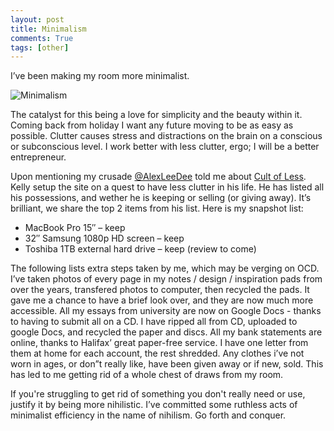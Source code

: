 ```yaml
---
layout: post
title: Minimalism
comments: True
tags: [other]
---
```


I’ve been making my room more minimalist.

![Minimalism](/assets/minimalism.jpg)

The catalyst for this being a love for simplicity and the beauty within it. Coming back from holiday I want any future moving to be as easy as possible. Clutter causes stress and distractions on the brain on a conscious or subconscious level. I work better with less clutter, ergo; I will be a better entrepreneur.

Upon mentioning my crusade [@AlexLeeDee](http://twitter.com/alexdeelee) told me about [Cult of Less](http://cultofless.com/). Kelly setup the site on a quest to have less clutter in his life. He has listed all his possessions, and wether he is keeping or selling (or giving away). It’s brilliant, we share the top 2 items from his list. Here is my snapshot list:

* MacBook Pro 15″ – keep
* 32″ Samsung 1080p HD screen – keep
* Toshiba 1TB external hard drive – keep (review to come)

The following lists extra steps taken by me, which may be verging on OCD. I’ve taken photos of every page in my notes / design / inspiration pads from over the years, transfered photos to computer, then recycled the pads. It gave me a chance to have a brief look over, and they are now much more accessible. All my essays from university are now on Google Docs -  thanks to having to submit all on a CD. I have ripped all from CD, uploaded to google Docs, and recycled the paper and discs. All my bank statements are online, thanks to Halifax’ great paper-free service. I have one letter from them at home for each account, the rest shredded. Any clothes i’ve not worn in ages, or don”t really like, have been given away or if new, sold. This has led to me getting rid of a whole chest of draws from my room.

If you're struggling to get rid of something you don't really need or use, justify it by being more nihilistic. I’ve committed some ruthless acts of minimalist efficiency in the name of nihilism. Go forth and conquer.